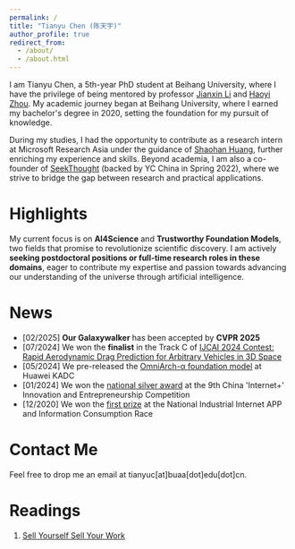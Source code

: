 ```yaml
---
permalink: /
title: "Tianyu Chen (陈天宇)"
author_profile: true
redirect_from: 
  - /about/
  - /about.html
---
```


I am Tianyu Chen, a 5th-year PhD student at Beihang University, where I have the privilege of being mentored by professor [Jianxin Li](https://shi.buaa.edu.cn/lijianxin/zh_CN/index.htm) and [Haoyi Zhou](https://www.zhouhaoyi.com/). My academic journey began at Beihang University, where I earned my bachelor's degree in 2020, setting the foundation for my pursuit of knowledge.

During my studies, I had the opportunity to contribute as a research intern at Microsoft Research Asia under the guidance of [Shaohan Huang](https://buaahsh.github.io/), further enriching my experience and skills. Beyond academia, I am also a co-founder of [SeekThought](https://www.seekthought.com/) (backed by YC China in Spring 2022), where we strive to bridge the gap between research and practical applications.

Highlights
======

My current focus is on **AI4Science** and **Trustworthy Foundation Models**, two fields that promise to revolutionize scientific discovery. I am actively **seeking postdoctoral positions or full-time research roles in these domains**, eager to contribute my expertise and passion towards advancing our understanding of the universe through artificial intelligence.

News
======
+ [02/2025] **Our Galaxywalker** has been accepted by **CVPR 2025**
+ [07/2024] We won the **finalist** in the Track C of  [IJCAI 2024 Contest: Rapid Aerodynamic Drag Prediction for Arbitrary Vehicles in 3D Space](https://competition.atomgit.com/competitionInfo?id=7f3f276465e9e845fd3a811d2d6925b5) 
+ [05/2024] We pre-released the [OmniArch-α foundation model](https://mp.weixin.qq.com/s/NA0Mo83td7cZm8mM8rdZvA) at Huawei KADC
+ [01/2024] We won the [national silver award](https://cy.ncss.cn/information/2c93f4c68a5f8efa018ef54ba77e00fd) at the 9th China 'Internet+' Innovation and Entrepreneurship Competition
+ [12/2020] We won the [first prize](https://www.cndids.com/#/index) at the National Industrial Internet APP and Information Consumption Race


Contact Me
======

Feel free to drop me an email at tianyuc[at]buaa[dot]edu[dot]cn.

Readings
=======
1. [Sell Yourself Sell Your Work](https://www.solipsys.co.uk/new/SellYourselfSellYourWork.html?yc25hn)
